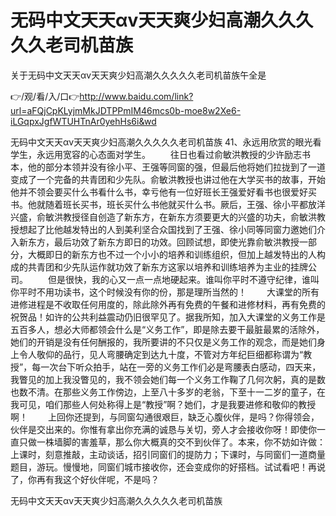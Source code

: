 # 无码中文天天αv天天爽少妇高潮久久久久久老司机苗族
关于无码中文天天αv天天爽少妇高潮久久久久久老司机苗族午全是

👉/观/看/入/口👉http://www.baidu.com/link?url=aFQjCpKLyjmMkJDTPPmIM46mcs0b-moe8w2Xe6-iLGqpxJgfWTUHTnAr0yehHs6i&wd

无码中文天天αv天天爽少妇高潮久久久久久老司机苗族		41、永远用欣赏的眼光看学生，永远用宽容的心态面对学生。
　　往日也看过俞敏洪教授的少许励志书本，他的部分本领并没有徐小平、王强等同窗的强，但最后他将她们拉拢到了一道变成了一个完备的共青团和少先队。俞敏洪教授也讲过他在大学买书的故事，开始他并不领会要买什么书看什么书，幸亏他有一位好班长王强爱好看书也很爱好买书。他就随着班长买书，班长买什么书他就买什么书。厥后，王强、徐小平都放洋兴盛，俞敏洪教授径自创造了新东方，在新东方须要更大的兴盛的功夫，俞敏洪教授想起了比他越发特出的人到美利坚合众国找到了王强、徐小同等同窗力邀她们介入新东方，最后功效了新东方即日的功效。回顾试想，即使光靠俞敏洪教授一部分，大概即日的新东方也不过一个小小的培养和训练组织，但加上越发特出的人构成的共青团和少先队运作就功效了新东方这家以培养和训练培养为主业的挂牌公司。
　　但是很快，我的心又一点一点地硬起来。谁叫你平时不遵守纪律，谁叫你平时不用功读书，这个时候没有你的份，那是理所当然的！
　　大课堂的所有进修进程是不收取任何用度的，除此除外再有免费的午餐和进修材料，再有免费的祝贺品！如许的公共利益震动仍旧很罕见了。据我所知，加入大课堂的义务工作是五百多人，想必大师都领会什么是“义务工作”，即是除去要干最脏最累的活除外，她们的开销是没有任何酬报的，我所要讲的不只仅是义务工作的观念，而是她们身上令人敬仰的品行，见人弯腰确定到达九十度，不管对方年纪巨细都称谓为“教授”，每一次台下听众拍手，站在一旁的义务工作们必是弯腰表白感动，四天来，我瞥见的加上我没瞥见的，我不领会她们每一个义务工作鞠了几何次躬，真的是数也数不清。在那些义务工作傍边，上至八十多岁的老翁，下至十一二岁的童子，在我可见，咱们那些人何处称得上是“教授”啊？她们，才是我要进修和敬仰的教授啊！
　　上回你还提到，与同窗勾通很艰巨，缺乏心腹伙伴，是吗？你得领会，伙伴是交出来的。你惟有拿出你充满的诚恳与关切，旁人才会接收你呀！即使你一直只做一株墙脚的害羞草，那么你大概真的交不到伙伴了。本来，你不妨如许做：上课时，刻意推敲，主动谈话，招引同窗们的提防力；下课时，与同窗们一道商量题目，游玩。慢慢地，同窗们城市接收你，还会变成你的好搭档。试试看吧！再说了，你再有我这个好伙伴呢，不是吗？

无码中文天天αv天天爽少妇高潮久久久久久老司机苗族

